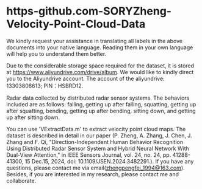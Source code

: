 # https-github.com-SORYZheng-Velocity-Point-Cloud-Data
We kindly request your assistance in translating all labels in the above documents into your native language. Reading them in your own language will help you to understand them better.

Due to the considerable storage space required for the dataset, it is stored at https://www.aliyundrive.com/drive/album. We would like to kindly direct you to the Aliyundrive account. The account of the aliyundrive: 13303808613; PIN：HSBRD12. 

Radar data collected by distributed radar sensor systems. The behaviors included are as follows: falling, getting up after falling, squatting, getting up after squatting, bending, getting up after bending, sitting down, and getting up after sitting down.

You can use 'VExtractData.m' to extract velocity point cloud maps.
The dataset is described in detail in our paper (P. Zheng, A. Zhang, J. Chen, J. Zhang and F. Qi, "Direction-Independent Human Behavior Recognition Using Distributed Radar Sensor System and Hybrid Neural Network With Dual-View Attention," in IEEE Sensors Journal, vol. 24, no. 24, pp. 41288-41300, 15 Dec.15, 2024, doi: 10.1109/JSEN.2024.3482291.).
If you have any questions, please contact me via email(zhengpengfei_1994@163.com). Besides, if you are interested in my research, please contact me and collaborate.
